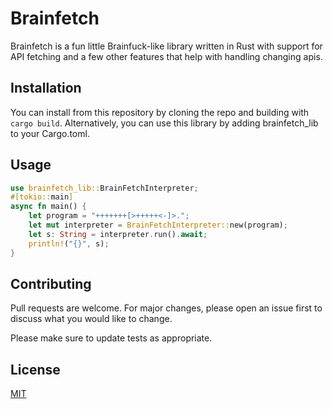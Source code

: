 # Brainfetch

Brainfetch is a fun little Brainfuck-like library written in Rust with support for API fetching and a few other features that help with handling changing apis.

## Installation

You can install from this repository by cloning the repo and building with `cargo build`.
Alternatively, you can use this library by adding brainfetch_lib to your Cargo.toml.

## Usage

```rust
use brainfetch_lib::BrainFetchInterpreter;
#[tokio::main]
async fn main() {
    let program = "+++++++[>+++++<-]>.";
    let mut interpreter = BrainFetchInterpreter::new(program);
    let s: String = interpreter.run().await;
    println!("{}", s);
}
```

## Contributing

Pull requests are welcome. For major changes, please open an issue first
to discuss what you would like to change.

Please make sure to update tests as appropriate.

## License

[MIT](https://choosealicense.com/licenses/mit/)
